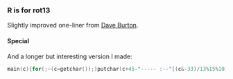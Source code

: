 ### R is for rot13

Slightly improved one-liner from [Dave Burton](https://twitter.com/lv2jmp/status/1343654203131092992).

#### Special

And a longer but interesting version I made:

```c
main(c){for(;~(c=getchar());)putchar(c+45-"----- :--"[(c&-33)/13%15%10]);}
```

